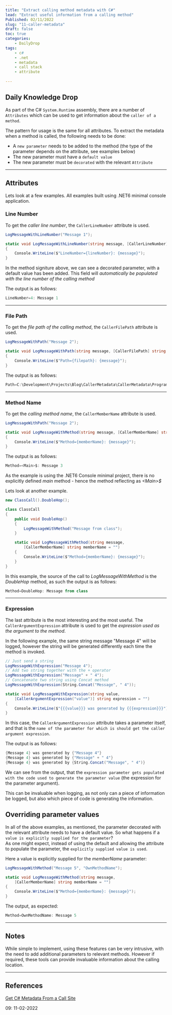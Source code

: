 ```yaml
---
title: "Extract calling method metadata with C#"
lead: "Extract useful information from a calling method"
Published: 02/11/2022
slug: "11-caller-metadata"
draft: false
toc: true
categories:
    - DailyDrop
tags:
    - c#
    - .net
    - metadata
    - call stack
    - attribute
    
---
```


## Daily Knowledge Drop

As part of the C# `System.Runtime` assembly, there are a number of `Attributes` which can be used to get information about the `caller of a method`.

The pattern for usage is the same for all attributes. To extract the metadata when a method is called, the following needs to be done:
- A `new parameter` needs to be added to the method (the type of the parameter depends on the attribute, see examples below)
- The new parameter must have a `default value`
- The new parameter must be `decorated` with the relevant `Attribute`


---

## Attributes

Lets look at a few examples. All examples built using .NET6 minimal console application.

### Line Number

To get the _caller line number_, the `CallerLineNumber` attribute is used.

``` csharp
LogMessageWithLineNumber("Message 1");

static void LogMessageWithLineNumber(string message, [CallerLineNumber] int lineNumber = 0)
{
    Console.WriteLine($"LineNumber={lineNumber}: {message}");
}
```

In the method signiture above, we can see a decorated parameter, with a default value has been added. This field will _automatically be populated with the line number of the calling method_

The output is as follows:

``` powershell
LineNumber=4: Message 1
```

---

### File Path

To get the _file path of the calling method_, the `CallerFilePath` attribute is used.

``` csharp
LogMessageWithPath("Message 2");

static void LogMessageWithPath(string message, [CallerFilePath] string filepath = "")
{
    Console.WriteLine($"Path={filepath}: {message}");
}
```

The output is as follows:

``` powershell
Path=C:\Development\Projects\Blog\CallerMetadata\CallerMetadata\Program.cs: Message 2
```

---

### Method Name

To get the _calling method name_, the `CallerMemberName` attribute is used.

``` csharp
LogMessageWithPath("Message 2");

static void LogMessageWithMethod(string message, [CallerMemberName] string memberName = "")
{
    Console.WriteLine($"Method={memberName}: {message}");
}
```

The output is as follows:

``` powershell
Method=<Main>$: Message 3
```

As the example is using the .NET6 Console minimal project, there is no explicitly defined _main_ method - hence the method reflecting as _\<Main\>$_

Lets look at another example.

``` csharp
new ClassCall().DoubleHop();

class ClassCall
{
    public void DoubleHop()
    {
        LogMessageWithMethod("Message from class");
    }

    static void LogMessageWithMethod(string message, 
        [CallerMemberName] string memberName = "")
    {
        Console.WriteLine($"Method={memberName}: {message}");
    }
}
```

In this example, the source of the call to _LogMessageWithMethod_ is the _DoubleHop_ method, as such the output is as follows:

``` powershell
Method=DoubleHop: Message from class
```

---

### Expression

The last attribute is the most interesting and the most useful. The `CallerArgumentExpression` attribute is used to get the _expression used as the argument to the method_.

In the following example, the same string message "Message 4" will be logged, however the string will be generated differently each time the method is invoked.

``` csharp
// Just send a string
LogMessageWithExpression("Message 4");
// Add two string together with the + operator
LogMessageWithExpression("Message" + " 4");
// Concatenate two string using Concat method
LogMessageWithExpression(String.Concat("Message", " 4"));

static void LogMessageWithExpression(string value, 
    [CallerArgumentExpression("value")] string expression = "")
{
    Console.WriteLine($"{{{value}}} was generated by {{{expression}}}");
}
```

In this case, the `CallerArgumentExpression` attribute takes a parameter itself, and that is the `name of the parameter for which is should get the caller argument expression`.

The output is as follows:

``` powershell
{Message 4} was generated by {"Message 4"}
{Message 4} was generated by {"Message" + " 4"}
{Message 4} was generated by {String.Concat("Message", " 4")}
```

We can see from the output, that the `expression parameter gets populated with the code used to generate the parameter value` (the expression for the parameter argument).  

This can be invaluable when logging, as not only can a piece of information be logged, but also which piece of code is generating the information.


## Overriding parameter values

In all of the above examples, as mentioned, the parameter decorated with the relevant attribute needs to have a default value. So what happens if a `value is explicitly supplied for the parameter`?  
As one might expect, instead of using the default and allowing the attribute to populate the parameter, the `explicitly supplied value is used`.

Here a value is explicitly supplied for the _memberName_ parameter:

``` csharp
LogMessageWithMethod("Message 5", "OwnMethodName");

static void LogMessageWithMethod(string message, 
    [CallerMemberName] string memberName = "")
{
    Console.WriteLine($"Method={memberName}: {message}");
}
```

The output, as expected:

``` powershell
Method=OwnMethodName: Message 5
```

---

## Notes

While simple to implement, using these features can be very intrusive, with the need to add additional parameters to relevant methods. However if required, these tools can provide invaluable information about the calling location.

---

## References
[Get C# Metadata From a Call Site](https://khalidabuhakmeh.com/get-csharp-metadata-from-a-callsite#using-callerfilepathattribute)


<?# DailyDrop ?>09: 11-02-2022<?#/ DailyDrop ?>
